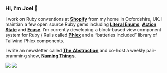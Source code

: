 ### Hi, I’m Joel 👋

I work on Ruby conventions at **[Shopify](https://shopify.com)** from my home in Oxfordshire, UK. I maintian a few open source Ruby gems including **[Literal Enums](https://github.com/joeldrapper/literal_enums)**, **[Action State](https://github.com/joeldrapper/action_state)** and **[Ecase](https://github.com/joeldrapper/ecase)**. I’m currently developing a block-based view component system for Ruby / Rails called **[Phlex](https://github.com/joeldrapper/phlex)** and a “batteries included” library of Tailwind Phlex components.

I write an newsletter called **[The Abstraction](https://www.theabstraction.space)** and co-host a weekly pair-pramming show, **[Naming Things](https://www.namingthings.org)**.

[![](https://img.shields.io/badge/Twitter-1DA1F2?style=for-the-badge&logo=twitter&logoColor=white)](https://twitter.com/joeldrapper)
[![](https://img.shields.io/badge/Email-30B980?style=for-the-badge&logo=Minutemailer&logoColor=white)](mailto:joel@drapper.me)
